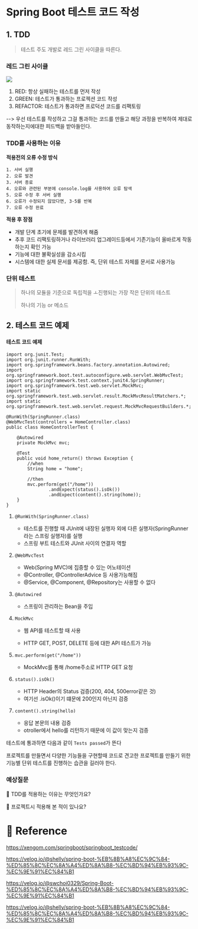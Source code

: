 # Spring Boot 테스트 코드 작성

## 1. TDD

> 테스트 주도 개발로 레드 그린 사이클을 따른다.

### 레드 그린 사이클

<img src="https://xengom.com/assets/images/2/TDD.png">

1. RED: 항상 실패하는 테스트를 먼저 작성
2. GREEN: 테스트가 통과하는 프로젝션 코드 작성
3. REFACTOR: 테스트가 통과하면 프로덕션 코드를 리팩토링

--> 우선 테스트를 작성하고 그걸 통과하는 코드를 만들고 해당 과정을 반복하여 제대로 동작하는지에대한 피드백을 받아들인다.

### TDD를 사용하는 이유

**적용전의 오류 수정 방식**

``` 
1. 서버 실행
2. 오류 발견
3. 서버 종료
4. 오류와 관련된 부분에 console.log를 사용하여 오류 탐색
5. 오류 수정 후 서버 실행
6. 오류가 수정되지 않았다면, 3-5를 반복
7. 오류 수정 완료
```

**적용 후 장점**

* 개발 단계 초기에 문제를 발견하게 해줌
* 추후 코드 리팩토링하거나 라이브러리 업그레이드등에서 기존기능이 올바르게 작동하는지 확인 가능
* 기능에 대한 불확실성을 감소시킴
* 시스템에 대한 실제 문서를 제공함. 즉, 단위 테스트 자체를 문서로 사용가능

### 단위 테스트

> 하나의 모듈을 기준으로 독립적을 ㅗ진행되는 가장 작은 단위의 테스트
>
> 하나의 기능 or 메소드

## 2.  테스트 코드 예제

#### 테스트 코드 예제

```
import org.junit.Test;
import org.junit.runner.RunWith;
import org.springframework.beans.factory.annotation.Autowired;
import org.springframework.boot.test.autoconfigure.web.servlet.WebMvcTest;
import org.springframework.test.context.junit4.SpringRunner;
import org.springframework.test.web.servlet.MockMvc;
import static org.springframework.test.web.servlet.result.MockMvcResultMatchers.*;
import static org.springframework.test.web.servlet.request.MockMvcRequestBuilders.*;

@RunWith(SpringRunner.class)
@WebMvcTest(controllers = HomeController.class)
public class HomeControllerTest {

    @Autowired
    private MockMvc mvc;

    @Test
    public void home_return() throws Exception {
        //when
        String home = "home";

        //then
        mvc.perform(get("/home"))
                .andExpect(status().isOk())
                .andExpect(content().string(home));
    }
}
```



1. `@RunWith(SpringRunner.class)`
   * 테스트를 진행할 때 JUnit에 내장된 실행자 외에 다른 실행자(SpringRunner라는 스프링 실행자)를 실행
   * 스프링 부트 테스트와 JUnit 사이의 연결자 역할

2. `@WebMvcTest`
   * Web(Spring MVC)에 집중할 수 있는 어노테이션
   * @Controller, @ControllerAdvice 등 사용가능해짐
   * @Service, @Component, @Repository는 사용할 수 없다

3. `@Autowired`
   * 스프링이 관리하는 Bean을 주입

4. `MockMvc`

   * 웹 API를 테스트할 때 사용

   * HTTP GET, POST, DELETE 등에 대한 API 테스트가 가능

5. `mvc.perform(get("/home"))`
   * MockMvc를 통해 /home주소로 HTTP GET 요청
6. `status().isOk()`
   * HTTP Header의 Status 검증(200, 404, 500error같은 것)
   * 여기선 .isOk()이기 떄문에 200인지 아닌지 검증
7. `content().string(hello)`
   * 응답 본문의 내용 검증
   * otroller에서 hello를 리턴하기 때문에 이 값이 맞는지 검증

테스트에 통과하면 다음과 같이 `Tests passed`가 뜬다

프로젝트를 만들면서 다양한 기능들을 구현할때 코드로 견고한 프로젝트를 만들기 위한 기능별 단위 테스트를 진행하는 습관을 길러야 한다.

### 예상질문

📌 TDD를 적용하는 이유는 무엇인가요?

📌 프로젝트시 적용해 본 적이 있나요?

 # 🔗 Reference

https://xengom.com/springboot/springboot_testcode/

https://velog.io/@shelly/spring-boot-%EB%8B%A8%EC%9C%84-%ED%85%8C%EC%8A%A4%ED%8A%B8-%EC%BD%94%EB%93%9C-%EC%9E%91%EC%84%B1

https://velog.io/@swchoi0329/Spring-Boot-%ED%85%8C%EC%8A%A4%ED%8A%B8-%EC%BD%94%EB%93%9C-%EC%9E%91%EC%84%B1

https://velog.io/@shelly/spring-boot-%EB%8B%A8%EC%9C%84-%ED%85%8C%EC%8A%A4%ED%8A%B8-%EC%BD%94%EB%93%9C-%EC%9E%91%EC%84%B1